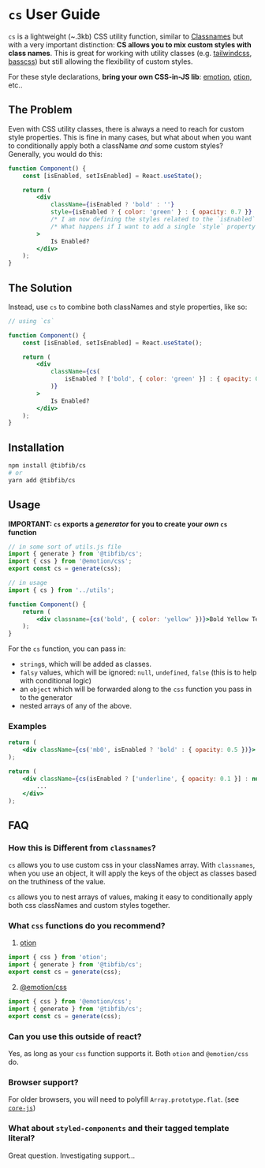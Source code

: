 # `cs` User Guide

`cs` is a lightweight (~.3kb) CSS utility function, similar to [Classnames](https://github.com/JedWatson/classnames) but with a very important distinction: **CS allows you to mix custom styles with class names**. This is great for working with utility classes (e.g. [tailwindcss](https://tailwindcss.com), [basscss](https://basscss.com/)) but still allowing the flexibility of custom styles.

For these style declarations, **bring your own CSS-in-JS lib**: [emotion](https://emotion.sh/docs/@emotion/css), [otion](https://github.com/kripod/otion), etc..

## The Problem

Even with CSS utility classes, there is always a need to reach for custom style properties. This is fine in many cases, but what about when you want to conditionally apply both a className _and_ some custom styles? Generally, you would do this:

```jsx
function Component() {
	const [isEnabled, setIsEnabled] = React.useState();

	return (
		<div
			className={isEnabled ? 'bold' : ''}
			style={isEnabled ? { color: 'green' } : { opacity: 0.7 }}
			/* I am now defining the styles related to the `isEnabled` flag in multiple spots. */
			/* What happens if I want to add a single `style` property that always applies? Messy. */
		>
			Is Enabled?
		</div>
	);
}
```

## The Solution

Instead, use `cs` to combine both classNames and style properties, like so:

```jsx
// using `cs`

function Component() {
	const [isEnabled, setIsEnabled] = React.useState();

	return (
		<div
			className={cs(
				isEnabled ? ['bold', { color: 'green' }] : { opacity: 0.7 }
			)}
		>
			Is Enabled?
		</div>
	);
}
```

## Installation

```bash
npm install @tibfib/cs
# or
yarn add @tibfib/cs
```

## Usage

**IMPORTANT: `cs` exports a _generator_ for you to create your _own_ `cs` function**

```jsx
// in some sort of utils.js file
import { generate } from '@tibfib/cs';
import { css } from '@emotion/css';
export const cs = generate(css);

// in usage
import { cs } from '../utils';

function Component() {
	return (
		<div classname={cs('bold', { color: 'yellow' })}>Bold Yellow Text</div>
	);
}
```

For the `cs` function, you can pass in:

- `string`s, which will be added as classes.
- `falsy` values, which will be ignored: `null`, `undefined`, `false` (this is to help with conditional logic)
- an `object` which will be forwarded along to the `css` function you pass in to the generator
- nested arrays of any of the above.

### Examples

```jsx
return (
	<div className={cs('mb0', isEnabled ? 'bold' : { opacity: 0.5 })}>...</div>
);
```

```jsx
return (
	<div className={cs(isEnabled ? ['underline', { opacity: 0.1 }] : null)}>
		...
	</div>
);
```

## FAQ

### How this is Different from `classnames`?

`cs` allows you to use custom css in your classNames array. With `classnames`, when you use an object, it will apply the keys of the object as classes based on the truthiness of the value.

`cs` allows you to nest arrays of values, making it easy to conditionally apply both css classNames and custom styles together.

### What `css` functions do you recommend?

1. [otion](https://github.com/kripod/otion)

```jsx
import { css } from 'otion';
import { generate } from '@tibfib/cs';
export const cs = generate(css);
```

2. [@emotion/css](https://emotion.sh/docs/@emotion/css)

```jsx
import { css } from '@emotion/css';
import { generate } from '@tibfib/cs';
export const cs = generate(css);
```

### Can you use this outside of react?

Yes, as long as your `css` function supports it. Both `otion` and `@emotion/css` do.

### Browser support?

For older browsers, you will need to polyfill `Array.prototype.flat`. (see [`core-js`](https://github.com/zloirock/core-js#core-js))

### What about `styled-components` and their tagged template literal?

Great question. Investigating support...
